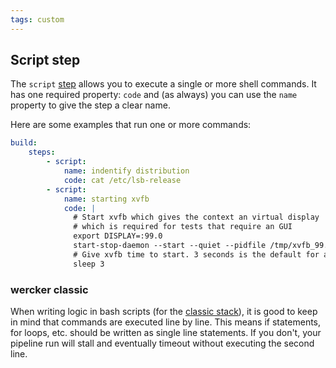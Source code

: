 ```yaml
---
tags: custom
---
```


## Script step

The `script` [step](/docs/steps/index.html) allows you to execute a single or
more shell commands.  It has one required property: `code` and (as always) you
can use the `name` property to give the step a clear name.

Here are some examples that run one or more commands:

```yaml
build:
    steps:
        - script:
            name: indentify distribution
            code: cat /etc/lsb-release
        - script:
            name: starting xvfb
            code: |
              # Start xvfb which gives the context an virtual display
              # which is required for tests that require an GUI
              export DISPLAY=:99.0
              start-stop-daemon --start --quiet --pidfile /tmp/xvfb_99.pid --make-pidfile --background --exec /usr/bin/Xvfb -- :99 -screen 0 1024x768x24 -ac +extension GLX +render -noreset
              # Give xvfb time to start. 3 seconds is the default for all xvfb-run commands.
              sleep 3
```

### wercker classic

When writing logic in bash scripts (for the [classic stack](/docs/wercker-yml/wercker-classic.html)),
it is good to keep in mind that commands are executed line by line. This means if
statements, for loops, etc. should be written as single line statements. If you
don't, your pipeline run will stall and eventually timeout without executing
the second line.
